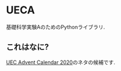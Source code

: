 # UECA
基礎科学実験AのためのPythonライブラリ.

## これはなに?

[UEC Advent Calendar 2020](https://adventar.org/calendars/5070)のネタの候補です.
